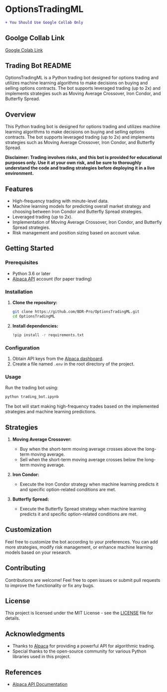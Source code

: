 # OptionsTradingML


```diff
+ You Should Use Google Collab Only

```

## Goolge Collab Link

[Google Colab Link](https://colab.research.google.com/drive/1BSyh5BE7Gwzfls4nCV1rrWlTv-9jEp5P?usp=sharing)

## Trading Bot README

OptionsTradingML is a Python trading bot designed for options trading and utilizes machine learning algorithms to make decisions on buying and selling options contracts. The bot supports leveraged trading (up to 2x) and implements strategies such as Moving Average Crossover, Iron Condor, and Butterfly Spread.

## Overview

This Python trading bot is designed for options trading and utilizes machine learning algorithms to make decisions on buying and selling options contracts. The bot supports leveraged trading (up to 2x) and implements strategies such as Moving Average Crossover, Iron Condor, and Butterfly Spread.

**Disclaimer: Trading involves risks, and this bot is provided for educational purposes only. Use it at your own risk, and be sure to thoroughly understand the code and trading strategies before deploying it in a live environment.**

## Features

- High-frequency trading with minute-level data.
- Machine learning models for predicting overall market strategy and choosing between Iron Condor and Butterfly Spread strategies.
- Leveraged trading (up to 2x).
- Implementation of Moving Average Crossover, Iron Condor, and Butterfly Spread strategies.
- Risk management and position sizing based on account value.

## Getting Started

### Prerequisites

- Python 3.6 or later
- [Alpaca API](https://alpaca.markets/) account (for paper trading)

### Installation

1. **Clone the repository:**

   ```bash
   git clone https://github.com/BDR-Pro/OptionsTradingML.git
   cd OptionsTradingML
   ```

2. **Install dependencies:**

   ```bash
   !pip install -r requirements.txt
   ```

### Configuration

1. Obtain API keys from the [Alpaca dashboard](https://app.alpaca.markets/paper/dashboard/overview).
2. Create a file named `.env` in the root directory of the project.

### Usage

Run the trading bot using:

```bash
python trading_bot.ipynb
```

The bot will start making high-frequency trades based on the implemented strategies and machine learning predictions.

## Strategies

1. **Moving Average Crossover:**
   - Buy when the short-term moving average crosses above the long-term moving average.
   - Sell when the short-term moving average crosses below the long-term moving average.

2. **Iron Condor:**
   - Execute the Iron Condor strategy when machine learning predicts it and specific option-related conditions are met.

3. **Butterfly Spread:**
   - Execute the Butterfly Spread strategy when machine learning predicts it and specific option-related conditions are met.

## Customization

Feel free to customize the bot according to your preferences. You can add more strategies, modify risk management, or enhance machine learning models based on your research.

## Contributing

Contributions are welcome! Feel free to open issues or submit pull requests to improve the functionality or fix any bugs.

## License

This project is licensed under the MIT License - see the [LICENSE](LICENSE) file for details.

## Acknowledgments

- Thanks to [Alpaca](https://alpaca.markets/) for providing a powerful API for algorithmic trading.
- Special thanks to the open-source community for various Python libraries used in this project.

## References

- [Alpaca API Documentation](https://alpaca.markets/docs/api-documentation/)
